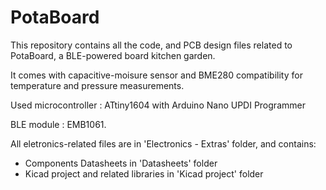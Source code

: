 # PotaBoard

This repository contains all the code, and PCB design files related to PotaBoard, a BLE-powered board kitchen garden.


It comes with capacitive-moisure sensor and BME280 compatibility for temperature and pressure measurements.

Used microcontroller : ATtiny1604 with Arduino Nano UPDI Programmer


BLE module : EMB1061.

All eletronics-related files are in 'Electronics - Extras' folder, and contains:
- Components Datasheets in 'Datasheets' folder
- Kicad project and related libraries in 'Kicad project' folder